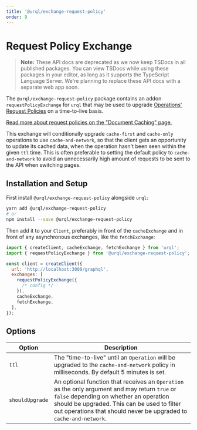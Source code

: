 ```yaml
---
title: '@urql/exchange-request-policy'
order: 9
---
```


# Request Policy Exchange

> **Note:** These API docs are deprecated as we now keep TSDocs in all published packages.
> You can view TSDocs while using these packages in your editor, as long as it supports the
> TypeScript Language Server.
> We're planning to replace these API docs with a separate web app soon.

The `@urql/exchange-request-policy` package contains an addon `requestPolicyExchange` for `urql`
that may be used to upgrade [Operations' Request Policies](./core.md#requestpolicy) on a
time-to-live basis.

[Read more about request policies on the "Document Caching" page.](../basics/document-caching.md#request-policies)

This exchange will conditionally upgrade `cache-first` and `cache-only` operations to use
`cache-and-network`, so that the client gets an opportunity to update its cached data, when the
operation hasn't been seen within the given `ttl` time. This is often preferable to setting the
default policy to `cache-and-network` to avoid an unnecessarily high amount of requests to be sent
to the API when switching pages.

## Installation and Setup

First install `@urql/exchange-request-policy` alongside `urql`:

```sh
yarn add @urql/exchange-request-policy
# or
npm install --save @urql/exchange-request-policy
```

Then add it to your `Client`, preferably in front of the `cacheExchange` and in front of any asynchronous
exchanges, like the `fetchExchange`:

```js
import { createClient, cacheExchange, fetchExchange } from 'urql';
import { requestPolicyExchange } from '@urql/exchange-request-policy';

const client = createClient({
  url: 'http://localhost:3000/graphql',
  exchanges: [
    requestPolicyExchange({
      /* config */
    }),
    cacheExchange,
    fetchExchange,
  ],
});
```

## Options

| Option          | Description                                                                                                                                                                                                                                                   |
| --------------- | ------------------------------------------------------------------------------------------------------------------------------------------------------------------------------------------------------------------------------------------------------------- |
| `ttl`           | The "time-to-live" until an `Operation` will be upgraded to the `cache-and-network` policy in milliseconds. By default 5 minutes is set.                                                                                                                      |
| `shouldUpgrade` | An optional function that receives an `Operation` as the only argument and may return `true` or `false` depending on whether an operation should be upgraded. This can be used to filter out operations that should never be upgraded to `cache-and-network`. |
